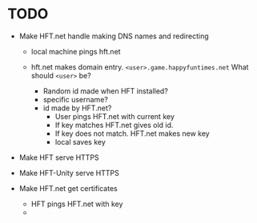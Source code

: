 TODO
====

* Make HFT.net handle making DNS names and redirecting

    *  local machine pings hft.net
    *  hft.net makes domain entry. `<user>.game.happyfuntimes.net` What should `<user>` be?

       *   Random id made when HFT installed?
       *   specific username?
       *   id made by HFT.net?
           *   User pings HFT.net with current key
           *   If key matches HFT.net gives old id.
           *   If key does not match. HFT.net makes new key
           *   local saves key

* Make HFT serve HTTPS
* Make HFT-Unity serve HTTPS

* Make HFT.net get certificates
    *   HFT pings HFT.net with key
    *

